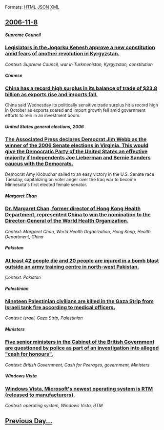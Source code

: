 
Formats: [HTML](2006/11/8/index.html)  [JSON](2006/11/8/index.json)  [XML](2006/11/8/index.xml)  

## [2006-11-8](/news/2006/11/8/index.md)

##### Supreme Council
### [ Legislators in the Jogorku Kenesh approve a new constitution amid fears of another revolution in Kyrgyzstan. ](/news/2006/11/8/legislators-in-the-jogorku-kenesh-approve-a-new-constitution-amid-fears-of-another-revolution-in-kyrgyzstan.md)
_Context: Supreme Council, war in Turkmenistan, Kyrgyzstan, constitution_

##### Chinese
### [ China has a record high surplus in its balance of trade of $23.8 billion as exports rise and imports fall. ](/news/2006/11/8/china-has-a-record-high-surplus-in-its-balance-of-trade-of-23-8-billion-as-exports-rise-and-imports-fall.md)
China said Wednesday its politically sensitive trade surplus hit a record high in October as exports soared and import growth fell amid government efforts to rein in an investment boom.

##### United States general elections, 2006
### [ The Associated Press declares Democrat Jim Webb as the winner of the 2006 Senate elections in Virginia. This would give the Democratic Party of the United States an effective majority if Independents Joe Lieberman and Bernie Sanders caucus with the Democrats.](/news/2006/11/8/the-associated-press-declares-democrat-jim-webb-as-the-winner-of-the-2006-senate-elections-in-virginia-this-would-give-the-democratic-part.md)
Democrat Amy Klobuchar sailed to an easy victory in the U.S. Senate race Tuesday, capitalizing on voter anger over the Iraq war to become Minnesota&#039;s first elected female senator. 

##### Margaret Chan
### [ Dr. Margaret Chan, former director of Hong Kong Health Department, represented China to win the nomination to the Director-General of the World Health Organization. ](/news/2006/11/8/dr-margaret-chan-former-director-of-hong-kong-health-department-represented-china-to-win-the-nomination-to-the-director-general-of-the-w.md)
_Context: Margaret Chan, World Health Organization, Hong Kong, Health Department, China_

##### Pakistan
### [ At least 42 people die and 20 people are injured in a bomb blast outside an army training centre in north-west Pakistan. ](/news/2006/11/8/at-least-42-people-die-and-20-people-are-injured-in-a-bomb-blast-outside-an-army-training-centre-in-north-west-pakistan.md)
_Context: Pakistan_

##### Palestinian
### [ Nineteen Palestinian civilians are killed in the Gaza Strip from Israeli tank fire according to medical officers. ](/news/2006/11/8/nineteen-palestinian-civilians-are-killed-in-the-gaza-strip-from-israeli-tank-fire-according-to-medical-officers.md)
_Context: Israel, Gaza Strip, Palestinian_

##### Ministers
### [ Five senior ministers in the Cabinet of the British Government are questioned by police as part of an investigation into alleged "cash for honours". ](/news/2006/11/8/five-senior-ministers-in-the-cabinet-of-the-british-government-are-questioned-by-police-as-part-of-an-investigation-into-alleged-cash-for.md)
_Context: British Government, Cash for Peerages, government, Ministers_

##### Windows Vista
### [ Windows Vista, Microsoft's newest operating system is RTM (released to manufacturers). ](/news/2006/11/8/windows-vista-microsoft-s-newest-operating-system-is-rtm-released-to-manufacturers.md)
_Context: operating system, Windows Vista, RTM_

## [Previous Day...](/news/2006/11/7/index.md)

